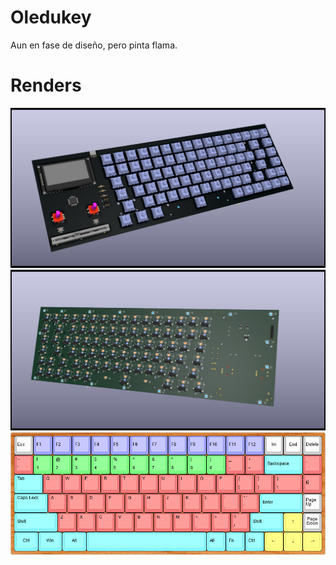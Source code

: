# Oledukey
Aun en fase de diseño, pero pinta flama.

# Renders
![alt text](https://raw.githubusercontent.com/eduardez/Oledukey/main/Renders/BLACK_OLEDUKEY_front.png)
![alt text](https://raw.githubusercontent.com/eduardez/Oledukey/main/Renders/OLEDUKEY_back.png)
![alt text](https://raw.githubusercontent.com/eduardez/Oledukey/main/keyboard_layout/oledukey.png)
